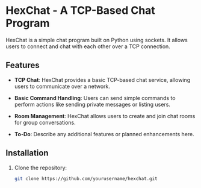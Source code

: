 # HexChat - A TCP-Based Chat Program

HexChat is a simple chat program built on Python using sockets. It allows users to connect and chat with each other over a TCP connection.

## Features

- **TCP Chat**: HexChat provides a basic TCP-based chat service, allowing users to communicate over a network.

- **Basic Command Handling**: Users can send simple commands to perform actions like sending private messages or listing users.

- **Room Management**: HexChat allows users to create and join chat rooms for group conversations.

- **To-Do**: Describe any additional features or planned enhancements here.

## Installation

1. Clone the repository:
   ```bash
   git clone https://github.com/yourusername/hexchat.git
